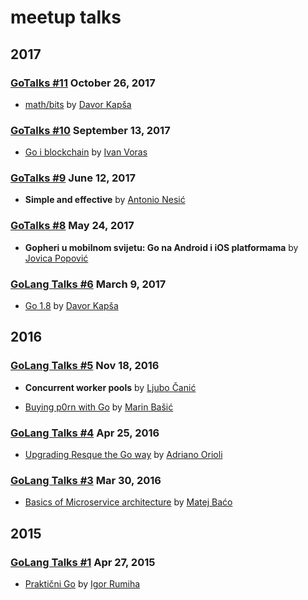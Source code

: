 # meetup talks


## 2017


### [GoTalks #11](https://www.meetup.com/Golang-ZG/events/244226216/) October 26, 2017
- [math/bits](https://talks.godoc.org/github.com/dvrkps/mathbitstalk/mathbitstalk.slide#1)
by [Davor Kapša](https://twitter.com/dvrkps)


### [GoTalks #10](https://www.meetup.com/Golang-ZG/events/243038475/) September 13, 2017
- [Go i blockchain](https://docs.google.com/presentation/d/1RybQluA3SbrM0PMgxmUSTWxyESTcXL9eFLSUvexDQSI/edit#slide=id.p)
by [Ivan Voras](https://twitter.com/ivoras)


### [GoTalks #9](https://www.meetup.com/Golang-ZG/events/240548481/) June 12, 2017
- **Simple and effective**
by [Antonio Nesić](https://twitter.com/exo23)


### [GoTalks #8](https://www.meetup.com/Golang-ZG/events/239817535/) May 24, 2017
- **Gopheri u mobilnom svijetu: Go na Android i iOS platformama**
by [Jovica Popović](https://twitter.com/jpop_32)


### [GoLang Talks #6](https://www.meetup.com/Golang-ZG/events/237499164/) March 9, 2017
- [Go 1.8](http://talks.godoc.org/github.com/dvrkps/go18talk/presentation.slide#1)
by [Davor Kapša](https://twitter.com/dvrkps)


## 2016


### [GoLang Talks #5](https://www.meetup.com/Golang-ZG/events/235292107/) Nov 18, 2016
- **Concurrent worker pools**
by [Ljubo Čanić](https://twitter.com/ljubo_canic)

- [Buying p0rn with Go](http://talks.godoc.org/github.com/marinx/talks/buying-p0rn-with-go/presentation.slide#1)
by [Marin Bašić](https://twitter.com/marin02basic)


### [GoLang Talks #4](https://www.meetup.com/Golang-ZG/events/230471563/) Apr 25, 2016 
- [Upgrading Resque the Go way](http://go-talks.appspot.com/github.com/Aorioli/talks/resque/presentation.slide#1)
by [Adriano Orioli](https://twitter.com/TheOrioli)


### [GoLang Talks #3](https://www.meetup.com/Golang-ZG/events/229616950/) Mar 30, 2016
- [Basics of Microservice architecture](http://talks.godoc.org/github.com/MatejB/talks/2016/basics-of-microservice-architecture.slide#1)
by [Matej Baćo](https://twitter.com/matejbaco)


## 2015


### [GoLang Talks #1](https://www.meetup.com/Golang-ZG/events/221578834/) Apr 27, 2015
- [Praktični Go](https://github.com/irumiha/preza)
by [Igor Rumiha](https://twitter.com/irrummi)
